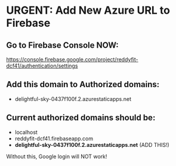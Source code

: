 # URGENT: Add New Azure URL to Firebase

## Go to Firebase Console NOW:
https://console.firebase.google.com/project/reddyfit-dcf41/authentication/settings

## Add this domain to Authorized domains:
- delightful-sky-0437f100f.2.azurestaticapps.net

## Current authorized domains should be:
- localhost
- reddyfit-dcf41.firebaseapp.com
- **delightful-sky-0437f100f.2.azurestaticapps.net** (ADD THIS!)

Without this, Google login will NOT work!

